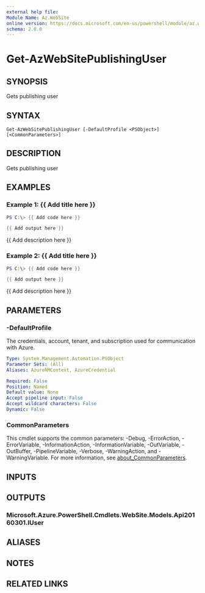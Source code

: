 ```yaml
---
external help file:
Module Name: Az.WebSite
online version: https://docs.microsoft.com/en-us/powershell/module/az.website/get-azwebsitepublishinguser
schema: 2.0.0
---
```


# Get-AzWebSitePublishingUser

## SYNOPSIS
Gets publishing user

## SYNTAX

```
Get-AzWebSitePublishingUser [-DefaultProfile <PSObject>] [<CommonParameters>]
```

## DESCRIPTION
Gets publishing user

## EXAMPLES

### Example 1: {{ Add title here }}
```powershell
PS C:\> {{ Add code here }}

{{ Add output here }}
```

{{ Add description here }}

### Example 2: {{ Add title here }}
```powershell
PS C:\> {{ Add code here }}

{{ Add output here }}
```

{{ Add description here }}

## PARAMETERS

### -DefaultProfile
The credentials, account, tenant, and subscription used for communication with Azure.

```yaml
Type: System.Management.Automation.PSObject
Parameter Sets: (All)
Aliases: AzureRMContext, AzureCredential

Required: False
Position: Named
Default value: None
Accept pipeline input: False
Accept wildcard characters: False
Dynamic: False
```

### CommonParameters
This cmdlet supports the common parameters: -Debug, -ErrorAction, -ErrorVariable, -InformationAction, -InformationVariable, -OutVariable, -OutBuffer, -PipelineVariable, -Verbose, -WarningAction, and -WarningVariable. For more information, see [about_CommonParameters](http://go.microsoft.com/fwlink/?LinkID=113216).

## INPUTS

## OUTPUTS

### Microsoft.Azure.PowerShell.Cmdlets.WebSite.Models.Api20160301.IUser

## ALIASES

## NOTES

## RELATED LINKS

